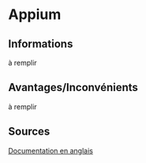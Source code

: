 # Appium

## Informations
à remplir
## Avantages/Inconvénients
à remplir
## Sources
[Documentation en anglais](https://appium.io/docs/en/about-appium/intro/)

